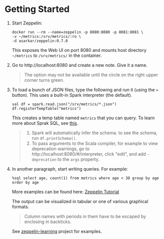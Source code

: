 # Getting Started

1. Start Zeppelin:

   ```
   docker run --rm --name=zeppelin -p 8080:8080 -p 8081:8081 \
   -v ~/metrics:/srv/metrics/:ro \
   -d asarkar/zeppelin:0.7.0
   ```
   This exposes the Web UI on port 8080 and mounts host directory `~/metrics` to `/srv/metrics/` in the container.

2. Go to http://localhost:8080 and create a new note. Give it a name.

   > The option may not be available until the circle on the right upper corner turns green.

3. To load a bunch of JSON files, type the following and run it (using the `>` button). This uses a built-in Spark interpreter (the default).

   ```
   val df = spark.read.json("/srv/metrics/*.json")
   df.registerTempTable("metrics")
   ```
   This creates a temp table named `metrics` that you can query. To learn more about Sprak SQL, see [this](http://spark.apache.org/docs/latest/sql-programming-guide.html).

   > 1. Spark will automatically infer the schema. to see the schema, run `df.printSchema()`.
   > 2. To pass arguments to the Scala compiler, for example to view deprecation warnings, go to http://localhost:8080/#/interpreter, click "edit", and add `-deprecation` to the `args` property.
   
4. In another paragraph, start writing queries. For example:

   ```
   %sql select age, count(1) from metrics where age < 30 group by age order by age
   ```
   More examples can be found here: [Zeppelin Tutorial](https://zeppelin.apache.org/docs/0.5.5-incubating/tutorial/tutorial.html)

   The output can be visualized in tabular or one of various graphical formats.

   > Column names with periods in them have to be escaped by enclosing in backticks.
   
   See [zeppelin-learning](https://github.com/asarkar/spark/tree/master/zeppelin-learning) project for examples.
